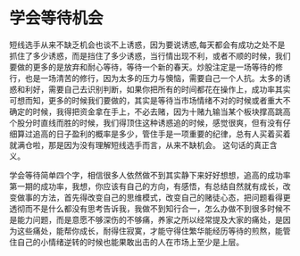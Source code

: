 # 学会等待机会

短线选手从来不缺乏机会也谈不上诱惑，因为要说诱惑,每天都会有成功之处不是抓住了多少诱惑，而是挡住了多少诱惑，当行情出现不利，或者不顺的时候，我们要做的更多的是放弃和耐心等待，等待一个新的春天。炒股注定是一场等待的修行，也是一场清苦的修行，因为太多的压力与懊恼，需要自己一个人抗。太多的诱惑和利好，需要自己去识别判断，如果你把所有的时间都花在操作上，成功率其实可想而知，更多的时候我们要做的，其实是等待当市场情绪不对的时候或者重大不确定的时候，我得把资金拿在手上，不必去赌，因为十赌九输当某个板块撑高跳高个股分时直线而胜的时候，我们得顶住这种诱惑追的时候，感觉很爽，但有没有仔细算过追高的日子盈利的概率是多少，管住手是一项重要的纪律，总有人买着买着就满仓啦，那是因为没有理解短线选手而言，从来不缺机会。 这句话的真正含义。

学会等待简单四个字，相信很多人依然做不到其实静下来好好想想，追高的成功率第一期的成功率，我想，你应该有自己的方向，有感悟，有总结自然就有成长，改变做事的方法，首先得改变自己的思维模式，改变自己的赌徒心态，把问题看得更透彻而不是什么都没有思考告诉我，我做不到知行合一，怎么办做不到很多时候不是能力问题，而是意愿不够深伤的不够痛，养家之所以经常提及大家的痛处，是因为这些痛处，能帮你成长，耐得住寂寞，才能守得住繁华能经历等待的煎熬，能管住自己的小情绪逆转的时候也能果敢出击的人在市场上至少是上层。